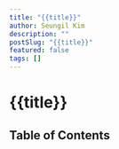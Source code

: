 ```yaml
---
title: "{{title}}"
author: Seungil Kim
description: ""
postSlug: "{{title}}"
featured: false
tags: []
---
```

# {{title}}

## Table of Contents